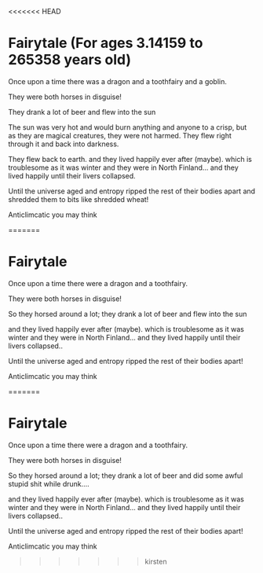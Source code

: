 <<<<<<< HEAD

# Fairytale (For ages 3.14159 to 265358 years old)

Once upon a time there was a dragon and a toothfairy and a goblin.

They were both horses in disguise!

They drank a lot of beer and flew into the sun

The sun was very hot and would burn anything and anyone to a crisp, but as they are magical creatures, they were not harmed.
They flew right through it and back into darkness.


They flew back to earth.
and they lived happily ever after (maybe).
which is troublesome as it was winter and they were in North Finland...
and they lived happily until their livers collapsed.


Until the universe aged and entropy ripped the rest of 
their bodies apart and shredded them to bits like shredded wheat!

Anticlimcatic you may think

=======
# Fairytale

Once upon a time there were a dragon and a toothfairy.

They were both horses in disguise!

So they horsed around a lot; they drank a lot of beer and flew into the sun


and they lived happily ever after (maybe).
which is troublesome as it was winter and they were in North Finland...
and they lived happily until their livers collapsed..


Until the universe aged and entropy ripped the rest of 
their bodies apart!

Anticlimcatic you may think


=======
# Fairytale

Once upon a time there were a dragon and a toothfairy.

They were both horses in disguise!

So they horsed around a lot; they drank a lot of beer and did some awful stupid shit while drunk....


and they lived happily ever after (maybe).
which is troublesome as it was winter and they were in North Finland...
and they lived happily until their livers collapsed..


Until the universe aged and entropy ripped the rest of 
their bodies apart!

Anticlimcatic you may think

>>>>>>> kirsten

